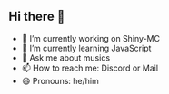 ## Hi there 👋

- 🔭 I’m currently working on Shiny-MC
- 🌱 I’m currently learning JavaScript
- 💬 Ask me about musics
- 📫 How to reach me: Discord or Mail
- 😄 Pronouns: he/him
